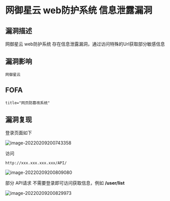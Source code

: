 # 网御星云 web防护系统 信息泄露漏洞

## 漏洞描述

网御星云 web防护系统 存在信息泄露漏洞，通过访问特殊的Url获取部分敏感信息

## 漏洞影响

```
网御星云
```

## FOFA

```
title="网页防篡改系统"
```

## 漏洞复现

登录页面如下



![image-20220209200743358](https://typora-1308934770.cos.ap-beijing.myqcloud.com/202202092007654.png)



访问



```plain
http://xxx.xxx.xxx.xxx/API/
```



![image-20220209200809080](https://typora-1308934770.cos.ap-beijing.myqcloud.com/202202092008160.png)

部分 API请求 不需要登录即可访问获取信息，例如 **/user/list**



![image-20220209200829973](https://typora-1308934770.cos.ap-beijing.myqcloud.com/202202092008053.png)
